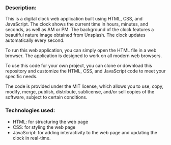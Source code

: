 ### Description:

This is a digital clock web application built using HTML, CSS, and JavaScript. The clock shows the current time in hours, minutes, and seconds, as well as AM or PM. The background of the clock features a beautiful nature image obtained from Unsplash. The clock updates automatically every second.

To run this web application, you can simply open the HTML file in a web browser. The application is designed to work on all modern web browsers.

To use this code for your own project, you can clone or download this repository and customize the HTML, CSS, and JavaScript code to meet your specific needs.

The code is provided under the MIT license, which allows you to use, copy, modify, merge, publish, distribute, sublicense, and/or sell copies of the software, subject to certain conditions.

### Technologies used:

- HTML: for structuring the web page
- CSS: for styling the web page
- JavaScript: for adding interactivity to the web page and updating the clock in real-time.
